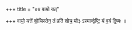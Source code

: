+++
title = "०४ वायो यत्"

+++
वायो॒ यत्ते॑ शो॒चिस्तेन॒ तं प्रति॑ शोच॒ यो॑३ ऽस्मान्द्वेष्टि॒ यं व॒यं द्वि॒ष्मः ॥
